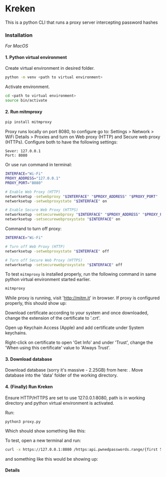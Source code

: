 # Kreken

This is a python CLI that runs a proxy server intercepting password hashes 

### Installation
_For MacOS_

#### 1. Python virtual environment

Create virtual environment in desired folder.
```bash
python -m venv <path to virtual environment>
```

Activate environment.
```bash
cd <path to virtual environment>
source bin/activate
```
#### 2. Run mitmproxy
```bash
pip install mitmproxy
```
Proxy runs locally on port 8080, to configure go to: Settings > Network > WiFi Details > Proxies and turn on Web proxy (HTTP) and Secure web proxy (HTTPs). Configure both to have the following settings:
```text
Sever: 127.0.0.1
Port: 8080
```
Or use run command in terminal:
```bash
INTERFACE="Wi-Fi"                   
PROXY_ADDRESS="127.0.0.1"
PROXY_PORT="8080"

# Enable Web Proxy (HTTP)
networksetup -setwebproxy "$INTERFACE" "$PROXY_ADDRESS" "$PROXY_PORT"
networksetup -setwebproxystate "$INTERFACE" on

# Enable Secure Web Proxy (HTTPS)
networksetup -setsecurewebproxy "$INTERFACE" "$PROXY_ADDRESS" "$PROXY_PORT"
networksetup -setsecurewebproxystate "$INTERFACE" on
```

Command to turn off proxy:
```bash
INTERFACE="Wi-Fi"                   

# Turn off Web Proxy (HTTP)
networksetup -setwebproxystate "$INTERFACE" off

# Turn off Secure Web Proxy (HTTPS)
networksetup -setsecurewebproxystate "$INTERFACE" off
```

To test `mitmproxy` is installed properly, run the following command in same python virtual environment started earlier.
```bash
mitmproxy
```
While proxy is running, visit 'http://mitm.it' in browser. If proxy is configured properly, this should show up:

Download certificate according to your system and once downloaded, change the extension of the certificate to '.crt'. 

Open up Keychain Access (Apple) and add certificate under System keychains.

Right-click on certificate to open 'Get Info' and under 'Trust', change the 'When using this certificate' value to 'Always Trust'.


#### 3. Download database

Download database (sorry it's massive - 2.25GB) from here: . Move database into the 'data' folder of the working directory.

#### 4. (Finally) Run Kreken

Ensure HTTP/HTTPS are set to use 127.0.0.1:8080, path is in working directory and python virtual environment is activated.

Run:
```text
python3 proxy.py
```
Which should show something like this:

To test, open a new terminal and run:
```bash
curl -x https://127.0.0.1:8080 /https:api.pwnedpasswords.range/{first 5 characters of any SHA1}
```
and something like this would be showing up:


#### Details
